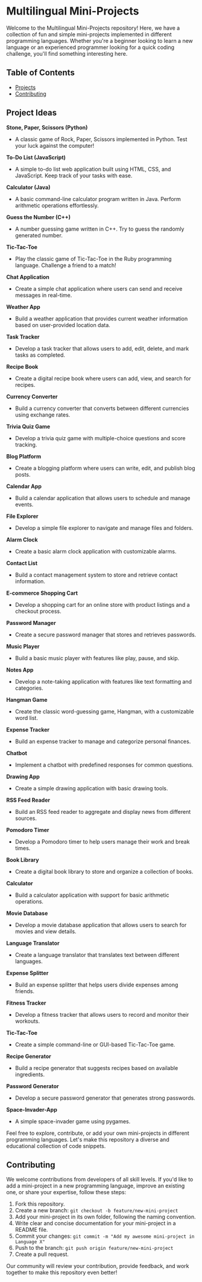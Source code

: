 # Multilingual Mini-Projects

Welcome to the Multilingual Mini-Projects repository! Here, we have a collection of fun and simple mini-projects implemented in different programming languages. Whether you're a beginner looking to learn a new language or an experienced programmer looking for a quick coding challenge, you'll find something interesting here.

## Table of Contents

- [Projects](#projects)
- [Contributing](#contributing)

## Project Ideas

**Stone, Paper, Scissors (Python)**
- A classic game of Rock, Paper, Scissors implemented in Python. Test your luck against the computer!

**To-Do List (JavaScript)**
- A simple to-do list web application built using HTML, CSS, and JavaScript. Keep track of your tasks with ease.

**Calculator (Java)**
- A basic command-line calculator program written in Java. Perform arithmetic operations effortlessly.

**Guess the Number (C++)**
- A number guessing game written in C++. Try to guess the randomly generated number.

**Tic-Tac-Toe**
- Play the classic game of Tic-Tac-Toe in the Ruby programming language. Challenge a friend to a match!

**Chat Application**
- Create a simple chat application where users can send and receive messages in real-time.

**Weather App**
- Build a weather application that provides current weather information based on user-provided location data.

**Task Tracker**
- Develop a task tracker that allows users to add, edit, delete, and mark tasks as completed.

**Recipe Book**
- Create a digital recipe book where users can add, view, and search for recipes.

**Currency Converter**
- Build a currency converter that converts between different currencies using exchange rates.

**Trivia Quiz Game**
- Develop a trivia quiz game with multiple-choice questions and score tracking.

**Blog Platform**
- Create a blogging platform where users can write, edit, and publish blog posts.

**Calendar App**
- Build a calendar application that allows users to schedule and manage events.

**File Explorer**
- Develop a simple file explorer to navigate and manage files and folders.

**Alarm Clock**
- Create a basic alarm clock application with customizable alarms.

**Contact List**
- Build a contact management system to store and retrieve contact information.

**E-commerce Shopping Cart**
- Develop a shopping cart for an online store with product listings and a checkout process.

**Password Manager**
- Create a secure password manager that stores and retrieves passwords.

**Music Player**
- Build a basic music player with features like play, pause, and skip.

**Notes App**
- Develop a note-taking application with features like text formatting and categories.

**Hangman Game**
- Create the classic word-guessing game, Hangman, with a customizable word list.

**Expense Tracker**
- Build an expense tracker to manage and categorize personal finances.

**Chatbot**
- Implement a chatbot with predefined responses for common questions.

**Drawing App**
- Create a simple drawing application with basic drawing tools.

**RSS Feed Reader**
- Build an RSS feed reader to aggregate and display news from different sources.

**Pomodoro Timer**
- Develop a Pomodoro timer to help users manage their work and break times.

**Book Library**
- Create a digital book library to store and organize a collection of books.

**Calculator**
- Build a calculator application with support for basic arithmetic operations.

**Movie Database**
- Develop a movie database application that allows users to search for movies and view details.

**Language Translator**
- Create a language translator that translates text between different languages.

**Expense Splitter**
- Build an expense splitter that helps users divide expenses among friends.

**Fitness Tracker**
- Develop a fitness tracker that allows users to record and monitor their workouts.

**Tic-Tac-Toe**
- Create a simple command-line or GUI-based Tic-Tac-Toe game.

**Recipe Generator**
- Build a recipe generator that suggests recipes based on available ingredients.

**Password Generator**
- Develop a secure password generator that generates strong passwords.

**Space-Invader-App**
- A simple space-invader game using pygames.

Feel free to explore, contribute, or add your own mini-projects in different programming languages. Let's make this repository a diverse and educational collection of code snippets.

## Contributing

We welcome contributions from developers of all skill levels. If you'd like to add a mini-project in a new programming language, improve an existing one, or share your expertise, follow these steps:

1. Fork this repository.
2. Create a new branch: `git checkout -b feature/new-mini-project`
3. Add your mini-project in its own folder, following the naming convention.
4. Write clear and concise documentation for your mini-project in a README file.
5. Commit your changes: `git commit -m "Add my awesome mini-project in Language X"`
6. Push to the branch: `git push origin feature/new-mini-project`
7. Create a pull request.

Our community will review your contribution, provide feedback, and work together to make this repository even better!

